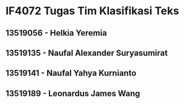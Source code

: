 # IF4072 Tugas Tim Klasifikasi Teks
## 13519056 - Helkia Yeremia
## 13519135 - Naufal Alexander Suryasumirat
## 13519141 - Naufal Yahya Kurnianto
## 13519189 - Leonardus James Wang

